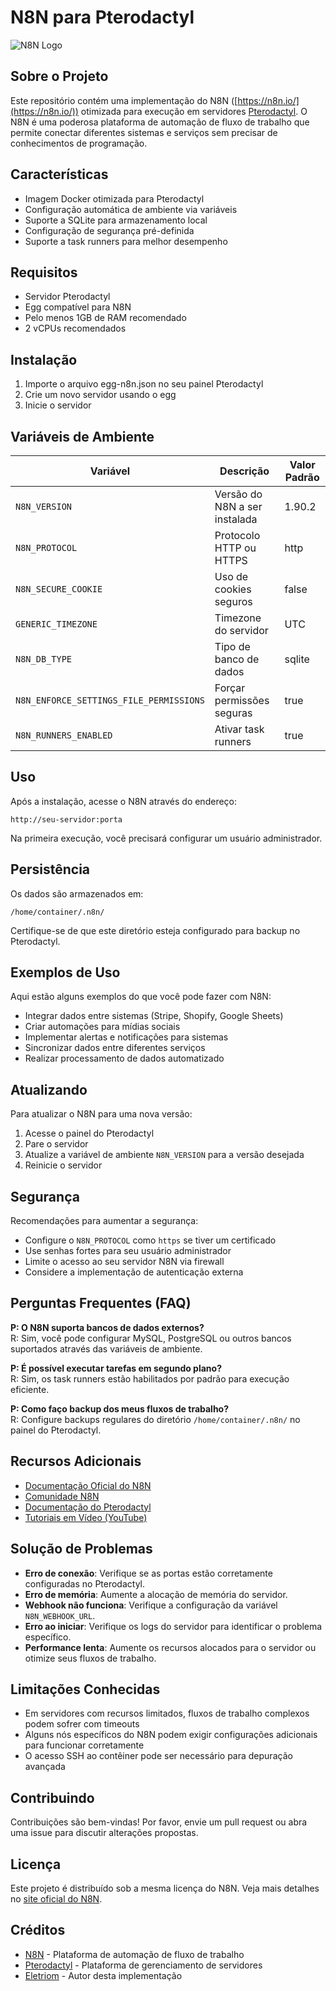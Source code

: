 # N8N para Pterodactyl

![N8N Logo](https://n8n.io/images/n8n-logo.png)

## Sobre o Projeto

Este repositório contém uma implementação do N8N ([https://n8n.io/](https://n8n.io/)) otimizada para execução em servidores [Pterodactyl](https://pterodactyl.io/). O N8N é uma poderosa plataforma de automação de fluxo de trabalho que permite conectar diferentes sistemas e serviços sem precisar de conhecimentos de programação.

## Características

- Imagem Docker otimizada para Pterodactyl
- Configuração automática de ambiente via variáveis
- Suporte a SQLite para armazenamento local
- Configuração de segurança pré-definida
- Suporte a task runners para melhor desempenho

## Requisitos

- Servidor Pterodactyl
- Egg compatível para N8N
- Pelo menos 1GB de RAM recomendado
- 2 vCPUs recomendados

## Instalação

1. Importe o arquivo egg-n8n.json no seu painel Pterodactyl
2. Crie um novo servidor usando o egg
3. Inicie o servidor

## Variáveis de Ambiente

| Variável | Descrição | Valor Padrão |
|----------|-----------|--------------|
| `N8N_VERSION` | Versão do N8N a ser instalada | 1.90.2 |
| `N8N_PROTOCOL` | Protocolo HTTP ou HTTPS | http |
| `N8N_SECURE_COOKIE` | Uso de cookies seguros | false |
| `GENERIC_TIMEZONE` | Timezone do servidor | UTC |
| `N8N_DB_TYPE` | Tipo de banco de dados | sqlite |
| `N8N_ENFORCE_SETTINGS_FILE_PERMISSIONS` | Forçar permissões seguras | true |
| `N8N_RUNNERS_ENABLED` | Ativar task runners | true |

## Uso

Após a instalação, acesse o N8N através do endereço:

```
http://seu-servidor:porta
```

Na primeira execução, você precisará configurar um usuário administrador.

## Persistência

Os dados são armazenados em:

```
/home/container/.n8n/
```

Certifique-se de que este diretório esteja configurado para backup no Pterodactyl.

## Exemplos de Uso

Aqui estão alguns exemplos do que você pode fazer com N8N:

- Integrar dados entre sistemas (Stripe, Shopify, Google Sheets)
- Criar automações para mídias sociais
- Implementar alertas e notificações para sistemas
- Sincronizar dados entre diferentes serviços
- Realizar processamento de dados automatizado

## Atualizando

Para atualizar o N8N para uma nova versão:

1. Acesse o painel do Pterodactyl
2. Pare o servidor
3. Atualize a variável de ambiente `N8N_VERSION` para a versão desejada
4. Reinicie o servidor

## Segurança

Recomendações para aumentar a segurança:

- Configure o `N8N_PROTOCOL` como `https` se tiver um certificado
- Use senhas fortes para seu usuário administrador
- Limite o acesso ao seu servidor N8N via firewall
- Considere a implementação de autenticação externa

## Perguntas Frequentes (FAQ)

**P: O N8N suporta bancos de dados externos?**  
R: Sim, você pode configurar MySQL, PostgreSQL ou outros bancos suportados através das variáveis de ambiente.

**P: É possível executar tarefas em segundo plano?**  
R: Sim, os task runners estão habilitados por padrão para execução eficiente.

**P: Como faço backup dos meus fluxos de trabalho?**  
R: Configure backups regulares do diretório `/home/container/.n8n/` no painel do Pterodactyl.

## Recursos Adicionais

- [Documentação Oficial do N8N](https://docs.n8n.io/)
- [Comunidade N8N](https://community.n8n.io/)
- [Documentação do Pterodactyl](https://pterodactyl.io/project/introduction.html)
- [Tutoriais em Vídeo (YouTube)](https://www.youtube.com/c/n8n_io)

## Solução de Problemas

- **Erro de conexão**: Verifique se as portas estão corretamente configuradas no Pterodactyl.
- **Erro de memória**: Aumente a alocação de memória do servidor.
- **Webhook não funciona**: Verifique a configuração da variável `N8N_WEBHOOK_URL`.
- **Erro ao iniciar**: Verifique os logs do servidor para identificar o problema específico.
- **Performance lenta**: Aumente os recursos alocados para o servidor ou otimize seus fluxos de trabalho.

## Limitações Conhecidas

- Em servidores com recursos limitados, fluxos de trabalho complexos podem sofrer com timeouts
- Alguns nós específicos do N8N podem exigir configurações adicionais para funcionar corretamente
- O acesso SSH ao contêiner pode ser necessário para depuração avançada

## Contribuindo

Contribuições são bem-vindas! Por favor, envie um pull request ou abra uma issue para discutir alterações propostas.

## Licença

Este projeto é distribuído sob a mesma licença do N8N. Veja mais detalhes no [site oficial do N8N](https://n8n.io/licensing/).

## Créditos

- [N8N](https://n8n.io/) - Plataforma de automação de fluxo de trabalho
- [Pterodactyl](https://pterodactyl.io/) - Plataforma de gerenciamento de servidores
- [Eletriom](https://eletriom.com.br) - Autor desta implementação 